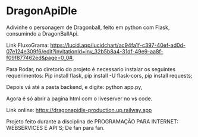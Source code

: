 # DragonApiDle

Adivinhe o personagem de Dragonball, feito em python com Flask, consumindo a DragonBallApi.


Link FluxoGrama: https://lucid.app/lucidchart/ac94fa1f-c397-40ef-ad0d-07e124e309f6/edit?invitationId=inv_32b5b8a4-31df-49e9-aa8f-f09f877462ed&page=0_0#,

Para Rodar, no diretorio do projeto é necessario instalar os seguintes requerimentos:
Pip install flask, 
pip install -U flask-cors, 
pip install requests;

Depois vá até a pasta backend, e digite:
python app.py,

Agora é só abrir a pagina html com o liveserver no vs code.

Link online: https://dragonapidle-production.up.railway.app

Projeto feito durante a disciplina de PROGRAMAÇÃO PARA INTERNET: WEBSERVICES E API'S;
De fan para fan.
